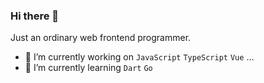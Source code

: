 ### Hi there 👋

Just an ordinary web frontend programmer.

- 🔭 I’m currently working on `JavaScript` `TypeScript` `Vue` ...
- 🌱 I’m currently learning `Dart` `Go`
